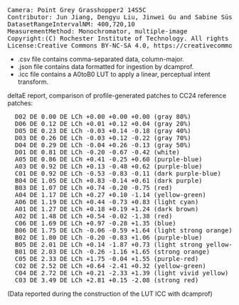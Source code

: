 <pre>
Camera: Point Grey Grasshopper2 14S5C
Contributor: Jun Jiang, Dengyu Liu, Jinwei Gu and Sabine Süsstrunk, http://www.gujinwei.org/research/camspec/db.html
DatasetRangeIntervalNM: 400,720,10
MeasurementMethod: Monochromator, multiple-image
Copyright:(C) Rochester Institute of Technology. All rights reserved.
License:Creative Commons BY-NC-SA 4.0, https://creativecommons.org/licenses/by-nc-sa/4.0/legalcode
</pre>

- .csv file contains comma-separated data, column-major.
- .json file contains data formatted for ingestion by dcamprof.
- .icc file contains a A0toB0 LUT to apply a linear, perceptual intent transform.

deltaE report, comparison of profile-generated patches to CC24 reference patches:
<pre>
  D02 DE 0.00 DE LCh +0.00 +0.00 +0.00 (gray 80%)
  D06 DE 0.12 DE LCh +0.01 +0.12 +0.04 (gray 20%)
  D05 DE 0.23 DE LCh -0.03 +0.14 -0.18 (gray 40%)
  D03 DE 0.26 DE LCh -0.03 +0.12 -0.22 (gray 70%)
  D04 DE 0.29 DE LCh -0.04 +0.26 -0.13 (gray 50%)
  D01 DE 0.81 DE LCh -0.20 -0.67 -0.42 (white)
  A05 DE 0.86 DE LCh +0.41 -0.25 +0.60 (purple-blue)
  A03 DE 0.92 DE LCh +0.13 -0.48 +0.62 (purple-blue)
  C01 DE 0.92 DE LCh -0.53 -0.83 -0.11 (dark purple-blue)
  B04 DE 1.05 DE LCh +0.83 -0.14 +0.61 (dark purple)
  B03 DE 1.07 DE LCh +0.74 -0.20 -0.75 (red)
  A04 DE 1.17 DE LCh +0.27 +0.10 -1.14 (yellow-green)
  A06 DE 1.19 DE LCh +0.44 -0.73 +0.83 (light cyan)
  A01 DE 1.27 DE LCh +0.18 +0.19 +1.24 (dark brown)
  A02 DE 1.48 DE LCh +0.54 -0.02 -1.38 (red)
  C06 DE 1.69 DE LCh +0.97 -0.28 +1.35 (blue)
  B06 DE 1.75 DE LCh -0.06 -0.59 +1.64 (light strong orange)
  B02 DE 1.80 DE LCh -0.20 -0.83 +1.06 (purple-blue)
  B05 DE 2.01 DE LCh +0.14 -1.87 +0.73 (light strong yellow-green)
  B01 DE 2.03 DE LCh -0.26 -1.16 +1.65 (strong orange)
  C05 DE 2.33 DE LCh +1.75 -0.04 +1.55 (purple-red)
  C02 DE 2.52 DE LCh +0.64 -2.41 +0.32 (yellow-green)
  C04 DE 2.72 DE LCh +0.21 -2.33 +1.39 (light vivid yellow)
  C03 DE 3.49 DE LCh +2.81 +0.15 -2.08 (strong red)
</pre>

(Data reported during the construction of the LUT ICC with dcamprof)
